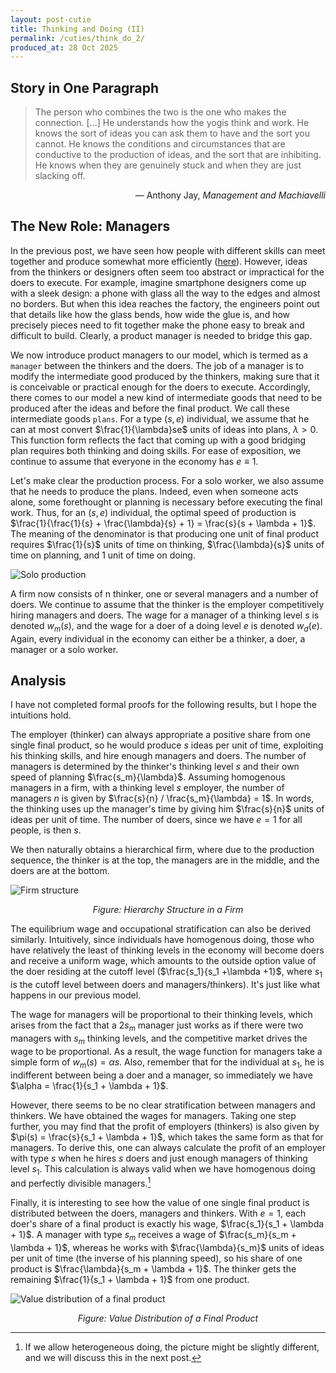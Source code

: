 ```yaml
---
layout: post-cutie
title: Thinking and Doing (II)
permalink: /cuties/think_do_2/
produced_at: 28 Oct 2025
---
```


## Story in One Paragraph

> The person who combines the two is the one who makes the connection. $[\dots]$ He understands how the yogis think and work. He knows the sort of ideas you can ask them to have and the sort you cannot. He knows the conditions and circumstances that are conductive to the production of ideas, and the sort that are inhibiting. He knows when they are genuinely stuck and when they are just slacking off.
>
<p style="text-align: right;">— Anthony Jay, <em>Management and Machiavelli</em></p>


## The New Role: Managers

In the previous post, we have seen how people with different skills can meet together and produce somewhat more efficiently ([here](/projects/cuties/think_do/)). However, ideas from the thinkers or designers often seem too abstract or impractical for the doers to execute. For example, imagine smartphone designers come up with a sleek design: a phone with glass all the way to the edges and almost no borders. But when this idea reaches the factory, the engineers point out that details like how the glass bends, how wide the glue is, and how precisely pieces need to fit together make the phone easy to break and difficult to build. Clearly, a product manager is needed to bridge this gap.

We now introduce product managers to our model, which is termed as a `manager` between the thinkers and the doers. The job of a manager is to modify the intermediate good produced by the thinkers, making sure that it is conceivable or practical enough for the doers to execute. Accordingly, there comes to our model a new kind of intermediate goods that need to be produced after the ideas and before the final product. We call these intermediate goods `plans`. For a type $(s, e)$ individual, we assume that he can at most convert $\frac{1}{\lambda}se$ units of ideas into plans, $\lambda > 0$. This function form reflects the fact that coming up with a good bridging plan requires both thinking and doing skills. For ease of exposition, we continue to assume that everyone in the economy has $e \equiv 1$.

Let's make clear the production process. For a solo worker, we also assume that he needs to produce the plans. Indeed, even when someone acts alone, some forethought or planning is necessary before executing the final work. Thus, for an $(s, e)$ individual, the optimal speed of production is $\frac{1}{\frac{1}{s} + \frac{\lambda}{s} + 1} = \frac{s}{s + \lambda + 1}$. The meaning of the denominator is that producing one unit of final product requires $\frac{1}{s}$ units of time on thinking, $\frac{\lambda}{s}$ units of time on planning, and $1$ unit of time on doing.

<div class="image-single">
    <img src="{{ '/cuties/figs/think_do_2/solo_production.jpg' | relative_url }}" alt="Solo production" />
</div>

A firm now consists of n thinker, one or several managers and a number of doers. We continue to assume that the thinker is the employer competitively hiring managers and doers. The wage for a manager of a thinking level $s$ is denoted $w_m(s)$, and the wage for a doer of a doing level $e$ is denoted $w_d(e)$. Again, every individual in the economy can either be a thinker, a doer, a manager or a solo worker.

## Analysis

I have not completed formal proofs for the following results, but I hope the intuitions hold.

The employer (thinker) can always appropriate a positive share from one single final product, so he would produce $s$ ideas per unit of time, exploiting his thinking skills, and hire enough managers and doers. The number of managers is determined by the thinker's thinking level $s$ and their own speed of planning $\frac{s_m}{\lambda}$. Assuming homogenous managers in a firm, with a thinking level $s$ employer, the number of managers $n$ is given by $\frac{s}{n} / \frac{s_m}{\lambda} =  1$. In words, the thinking uses up the manager's time by giving him $\frac{s}{n}$ units of ideas per unit of time. The number of doers, since we have $e = 1$ for all people, is then $s$. 

We then naturally obtains a hierarchical firm, where due to the production sequence, the thinker is at the top, the managers are in the middle, and the doers are at the bottom.

<div class="image-single">
    <img src="{{ '/cuties/figs/think_do_2/firm_structure.jpg' | relative_url }}" alt="Firm structure" />
</div>
<p style="text-align: center;"><em>Figure: Hierarchy Structure in a Firm</em></p>

The equilibrium wage and occupational stratification can also be derived similarly. Intuitively, since individuals have homogenous doing, those who have relatively the least of thinking levels in the economy will become doers and receive a uniform wage, which amounts to the outside option value of the doer residing at the cutoff level ($\frac{s_1}{s_1 +\lambda +1}$, where $s_1$ is the cutoff level between doers and managers/thinkers). It's just like what happens in our previous model.

The wage for managers will be proportional to their thinking levels, which arises from the fact that a $2s_m$ manager just works as if there were two managers with $s_m$ thinking levels, and the competitive market drives the wage to be proportional. As a result, the wage function for managers take a simple form of $w_m(s) = \alpha s$. Also, remember that for the individual at $s_1$, he is indifferent between being a doer and a manager, so immediately we have $\alpha = \frac{1}{s_1 + \lambda + 1}$.

However, there seems to be no clear stratification between managers and thinkers. We have obtained the wages for managers. Taking one step further, you may find that the profit of employers (thinkers) is also given by $\pi(s) = \frac{s}{s_1 + \lambda + 1}$, which takes the same form as that for managers. To derive this, one can always calculate the profit of an employer with type $s$ when he hires $s$ doers and just enough managers of thinking level $s_1$. This calculation is always valid when we have homogenous doing and perfectly divisible managers.[^1]

Finally, it is interesting to see how the value of one single final product is distributed between the doers, managers and thinkers. With $e = 1$, each doer's share of a final product is exactly his wage, $\frac{s_1}{s_1 + \lambda + 1}$. A manager with type $s_m$ receives a wage of $\frac{s_m}{s_m + \lambda + 1}$, whereas he works with $\frac{\lambda}{s_m}$ units of ideas per unit of time (the inverse of his planning speed), so his share of one product is $\frac{\lambda}{s_m + \lambda + 1}$. The thinker gets the remaining $\frac{1}{s_1 + \lambda + 1}$ from one product.


<div class="image-single">
    <img src="{{ '/cuties/figs/think_do_2/share_allocation.jpg' | relative_url }}" alt="Value distribution of a final product" />
</div>
<p style="text-align: center;"><em>Figure: Value Distribution of a Final Product</em></p>


[^1]: If we allow heterogeneous doing, the picture might be slightly different, and we will discuss this in the next post.